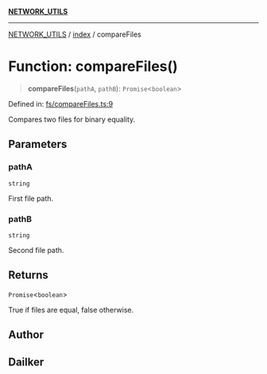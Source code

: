 [**NETWORK_UTILS**](../../README.md)

***

[NETWORK_UTILS](../../README.md) / [index](../README.md) / compareFiles

# Function: compareFiles()

> **compareFiles**(`pathA`, `pathB`): `Promise`\<`boolean`\>

Defined in: [fs/compareFiles.ts:9](https://github.com/dailker/everyutil-js/blob/7799f3f003cb23f425be3f1c83c38483e2648188/src/fs/compareFiles.ts#L9)

Compares two files for binary equality.

## Parameters

### pathA

`string`

First file path.

### pathB

`string`

Second file path.

## Returns

`Promise`\<`boolean`\>

True if files are equal, false otherwise.

## Author

## Dailker
